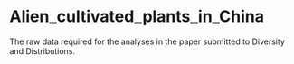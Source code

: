 # Alien_cultivated_plants_in_China

The raw data required for the analyses in the paper submitted to Diversity and Distributions.
